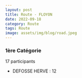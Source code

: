 ```yaml
---
layout: post
title: Route - FLOYON
date: 2022-09-18
category: Route
tags: Route
image: assets/img/blog/road.jpeg
---
```


### 1ère Catégorie
17 participants
- DEFOSSE HERVE : 12
